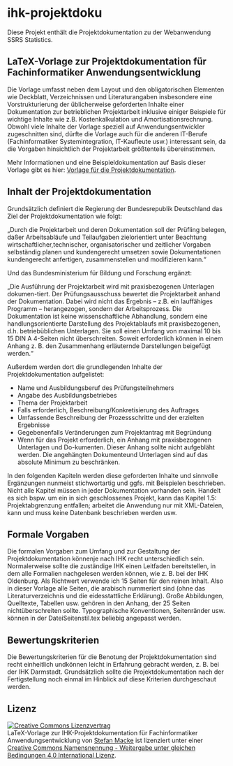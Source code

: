 # ihk-projektdoku

Diese Projekt enthält die Projektdokumentation zu der Webanwendung SSRS Statistics.

## LaTeX-Vorlage zur Projektdokumentation für Fachinformatiker Anwendungsentwicklung

Die Vorlage umfasst neben dem Layout und den obligatorischen Elementen wie Deckblatt, Verzeichnissen und Literaturangaben insbesondere eine Vorstrukturierung der üblicherweise geforderten Inhalte einer Dokumentation zur betrieblichen Projektarbeit inklusive einiger Beispiele für wichtige Inhalte wie z.B. Kostenkalkulation und Amortisationsrechnung. Obwohl viele Inhalte der Vorlage speziell auf Anwendungsentwickler zugeschnitten sind, dürfte die Vorlage auch für die anderen IT-Berufe (Fachinformatiker Systemintegration, IT-Kaufleute usw.) interessant sein, da die Vorgaben hinsichtlich der Projektarbeit größtenteils übereinstimmen.

Mehr Informationen und eine Beispieldokumentation auf Basis dieser Vorlage gibt es hier: [Vorlage für die Projektdokumentation][fiaevorlage].

[fiaevorlage]: http://fiae.link/LaTeXVorlageFIAE "Vorlage für die Projektdokumentation"

## Inhalt der Projektdokumentation

Grundsätzlich definiert die Regierung der Bundesrepublik Deutschland das Ziel der Projektdokumentation wie folgt:

„Durch die Projektarbeit und deren Dokumentation soll der Prüfling belegen, daßer Arbeitsabläufe und Teilaufgaben zielorientiert unter Beachtung wirtschaftlicher,technischer, organisatorischer und zeitlicher Vorgaben selbständig planen und kundengerecht umsetzen sowie Dokumentationen kundengerecht anfertigen, zusammenstellen und modifizieren kann.“

Und das Bundesministerium für Bildung und Forschung ergänzt:

„Die Ausführung der Projektarbeit wird mit praxisbezogenen Unterlagen dokumen-tiert. Der Prüfungsausschuss bewertet die Projektarbeit anhand der Dokumentation. Dabei wird nicht das Ergebnis – z.B. ein lauffähiges Programm – herangezogen, sondern der Arbeitsprozess. Die Dokumentation ist keine wissenschaftliche Abhandlung, sondern eine handlungsorientierte Darstellung des Projektablaufs mit praxisbezogenen, d.h. betriebüblichen Unterlagen. Sie soll einen Umfang von maximal 10 bis 15 DIN A 4-Seiten nicht überschreiten. Soweit erforderlich können in einem Anhang z. B. den Zusammenhang erläuternde Darstellungen beigefügt werden.“

Außerdem werden dort die grundlegenden Inhalte der Projektdokumentation aufgelistet:
- Name und Ausbildungsberuf des Prüfungsteilnehmers
- Angabe des Ausbildungsbetriebes
- Thema der Projektarbeit
- Falls erforderlich, Beschreibung/Konkretisierung des Auftrages
- Umfassende Beschreibung der Prozessschritte und der erzielten Ergebnisse
- Gegebenenfalls Veränderungen zum Projektantrag mit Begründung
- Wenn für das Projekt erforderlich, ein Anhang mit praxisbezogenen Unterlagen und Do-kumenten. Dieser Anhang sollte nicht aufgebläht werden. Die angehängten Dokumenteund Unterlagen sind auf das absolute Minimum zu beschränken.

In den folgenden Kapiteln werden diese geforderten Inhalte und sinnvolle Ergänzungen nunmeist stichwortartig und ggfs. mit Beispielen beschrieben. Nicht alle Kapitel müssen in jeder Dokumentation vorhanden sein. Handelt es sich bspw. um ein in sich geschlossenes Projekt, kann das Kapitel 1.5: Projektabgrenzung entfallen; arbeitet die Anwendung nur mit XML-Dateien, kann und muss keine Datenbank beschrieben werden usw.

## Formale Vorgaben
Die formalen Vorgaben zum Umfang und zur Gestaltung der Projektdokumentation könnenje nach IHK recht unterschiedlich sein. Normalerweise sollte die zuständige IHK einen Leitfaden bereitstellen, in dem alle Formalien nachgelesen werden können, wie z. B. bei der IHK Oldenburg. Als Richtwert verwende ich 15 Seiten für den reinen Inhalt. Also in dieser Vorlage alle Seiten, die arabisch nummeriert sind (ohne das Literaturverzeichnis und die eidesstattliche Erklärung). Große Abbildungen, Quelltexte, Tabellen usw. gehören in den Anhang, der 25 Seiten nichtüberschreiten sollte. Typographische Konventionen, Seitenränder usw. können in der DateiSeitenstil.tex beliebig angepasst werden.

## Bewertungskriterien
Die Bewertungskriterien für die Benotung der Projektdokumentation sind recht einheitlich undkönnen leicht in Erfahrung gebracht werden, z. B. bei der IHK Darmstadt. Grundsätzlich sollte die Projektdokumentation nach der Fertigstellung noch einmal im Hinblick auf diese Kriterien durchgeschaut werden.


## Lizenz

[![Creative Commons Lizenzvertrag](https://i.creativecommons.org/l/by-sa/4.0/88x31.png)](http://creativecommons.org/licenses/by-sa/4.0/)  
LaTeX-Vorlage zur IHK-Projektdokumentation für Fachinformatiker Anwendungsentwicklung von [Stefan Macke](http://fiae.link/LaTeXVorlageFIAE) ist lizenziert unter einer [Creative Commons Namensnennung - Weitergabe unter gleichen Bedingungen 4.0 International Lizenz](http://creativecommons.org/licenses/by-sa/4.0/).

